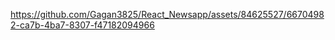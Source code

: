 






https://github.com/Gagan3825/React_Newsapp/assets/84625527/66704982-ca7b-4ba7-8307-f47182094966










